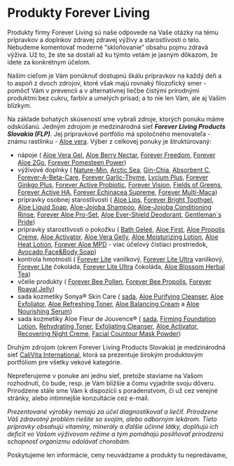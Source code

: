 Produkty Forever Living
=======================

Produkty firmy Forever Living sú naše odpovede na
Vaše otázky na tému prípravkov a doplnkov zdravej zdravej výživy a
starostlivosti o telo. Nebudeme komentovať moderné “skloňovanie” obsahu pojmu
zdravá výživa. Už to, že ste sa dostali až ku týmto vetám je jasným dôkazom, že
idete za konkrétnym účelom.

Našim cieľom je Vám ponúknuť dostupnú škálu prípravkov na každý deň a to aspoň z
dvoch zdrojov, ktoré však majú rovnaký filozofický smer - pomôcť Vám v prevencii
a v alternatívnej liečbe čistými prírodnými produktmi bez cukru, farbív a
umelých prísad; a to nie len Vám, ale aj Vašim blízkym.

Na základe bohatých skúseností sme vybrali zdroje, ktorých ponuku máme
odskúšanú. Jedným zdrojom je medzinárodná sieť ***Forever Living Products
Slovakia (FLP)***. Jej prípravkové portfólio má spoločného menovateľa - známu
rastlinku - [Aloe vera](/altmed/bylinky/aloe-vera). Výber
z celkovej ponuky je štruktúrovaný:

* nápoje (
  [Aloe Vera Gel](/altmed/proflp/aloe-vera-gel),
  [Aloe Berry Nectar](/altmed/proflp/aloe-berry-nectar),
  [Forever Freedom](/altmed/proflp/forever-freedom),
  [Forever Aloe 2Go](/altmed/proflp/forever-aloe-2go),
  [Forever Pomesteen Power](/altmed/proflp/forever-pomesteen-power))
* výživové doplnky (
  [Nature-Min](/altmed/proflp/nature-min),
  [Arctic Sea](/altmed/proflp/arctic-sea-super-omega-3),
  [Gin-Chia](/altmed/proflp/gin-chia),
  [Absorbent C](/altmed/proflp/absorbent-c),
  [Forever-A-Beta-Care](/altmed/proflp/a-beta-care),
  [Forever Garlic-Thyme](/altmed/proflp/forever-garlic-thyme),
  [Lycium Plus](/altmed/proflp/forever-lycium-plus),
  [Forever Ginkgo Plus](/altmed/proflp/forever-ginkgo-plus),
  [Forever Active Probiotic](/altmed/proflp/forever-active-probiotic),
  [Forever Vision](/altmed/proflp/forever-vision),
  [Fields of Greens](/altmed/proflp/fields-of-greens),
  [Forever Active HA](/altmed/proflp/forever-active-ha),
  [Forever Echinacea Supreme](/altmed/proflp/forever-echinacea-supreme), [Forever Multi-Maca](/altmed/proflp/forever-multi-maca))
* prípravky osobnej starostlivosti (
  [Aloe Lips](/altmed/proflp/aloe-lips),
  [Forever Bright Toothgel](/altmed/proflp/forever-bright-toothgel),
  [Aloe Liquid Soap](/altmed/proflp/aloe-liquid-soap),
  [Aloe-Jojoba Shampoo](/altmed/proflp/aloe-jojoba-shampoo),
  [Aloe-Jojoba Conditioning Rinse](/altmed/proflp/aloe-jojoba-conditioning-rinse), [Forever Aloe Pro-Set](/altmed/proflp/forever-aloe-pro-set),
  [Aloe Ever-Shield Deodorant](/altmed/proflp/aloe-ever-shield-deodorant), [Gentleman´s Pride](/altmed/proflp/gentlemans-pride))
* prípravky starostlivosti o pokožku (
  [Bath Geleé](/altmed/proflp/aloe-bath-gelee),
  [Aloe First](/altmed/proflp/aloe-first),
  [Aloe Propolis Creme](/altmed/proflp/aloe-propolis-creme),
  [Aloe Activator](/altmed/proflp/aloe-activator),
  [Aloe Vera Gelly](/altmed/proflp/aloe-vera-gelly),
  [Aloe Moisturizing Lotion](/altmed/proflp/aloe-moisturizing-lotion),
  [Aloe Heat Lotion](/altmed/proflp/aloe-heat-lotion),
  [Forever Aloe MPD](/altmed/proflp/forever-aloe-mpd) - viac účelový čistiaci prostriedok,
  [Avocado Face&Body Soap](/altmed/proflp/avocado-face-body-soap-avokadove-mydlo))
* kontrola hmotnosti (
  [Forever Lite](/altmed/proflp/forever-lite-vanilka) vanilkový,
  [Forever Lite Ultra](/altmed/proflp/forever-lite-ultra-vanilka) vanilkový, [Forever Lite](/altmed/proflp/forever-lite-cokolada) čokoláda,
  [Forever Lite Ultra](/altmed/proflp/forever-lite-ultra-cokolada) čokoláda, [Aloe Blossom Herbal Tea](/altmed/proflp/aloe-blossom-herbal-tea))
* včelie produkty (
  [Forever Bee Pollen](/altmed/proflp/forever-bee-pollen),
  [Forever Bee Propolis](/altmed/proflp/forever-bee-propolis),
  [Forever Roayal Jelly](/altmed/proflp/forever-royal-jelly))
* sada kozmetiky Sonya® Skin Care (
  [sada](/altmed/proflp/sonya-skin-care),
  [Aloe Purifying Cleanser](/altmed/proflp/aloe-purifying-cleanser),
  [Aloe Exfoliator](/altmed/proflp/aloe-deep-cleansing-exfoliator),
  [Aloe Refreshing Toner](/altmed/proflp/aloe-refreshing-toner),
  [Aloe Balancing Cream](/altmed/proflp/aloe-balancing-cream) a
  [Aloe Nourishing Serum](/altmed/proflp/aloe-nourishing-serum))
* sada kozmetiky Aloe Fleur de Jouvence® (
  [sada](/altmed/proflp/aloe-fleur-de-juouvence),
  [Firming Foundation Lotion](/altmed/proflp/firming-foundation-lotion), [Rehydrating Toner](/altmed/proflp/rehydrating-toner),
  [Exfoliating Cleanser](/altmed/proflp/exfoliating-cleanser),
  [Aloe Activator](/altmed/proflp/aloe-activator),
  [Recovering Night Creme](/altmed/proflp/recovering-night-creme),
  [Facial Countour Mask Powder](/altmed/proflp/facial-contour-mask-powder))

Druhým zdrojom (okrem Forever Living  Products Slovakia) je medzinárodná sieť
[CaliVita International](/altmed/procvi), ktorá sa prezentuje
širokým produktovým portfóliom pre všetky vekové kategórie.

Nepreferujeme v ponuke ani jednu sieť, pretože staviame na Vašom rozhodnutí, čo
bude, resp. je Vám bližšie a čomu vyjadríte svoju dôveru. Prirodzene stále sme
Vám k dispozícii s poradenstvom, či už cez verejné stránky, alebo intimnejšie
konzultácie cez e-mail.

*Prezentované výrobky nemajú za účel diagnostikovať a liečiť. Prirodzene Váš
zdravotný problém riešite so svojím, alebo odborným lekárom. Tieto prípravky
obsahujú vitamíny, minerály a ďalšie účinné látky, doplňujú ich deficit vo Vašom
výživovom režime a tým pomáhajú posilňovať prirodzenú schopnosť organizmu
odolávať chorobám.*

Poskytujeme len informácie, ceny neuvádzame a produkty tu nepredávame,
